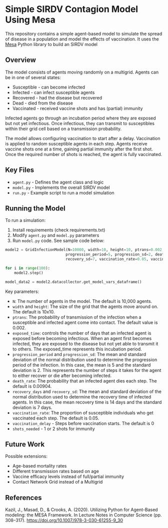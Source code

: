# Simple SIRDV Contagion Model Using Mesa

This repository contains a simple agent-based model to simulate the spread of disease in a population and model the effects of vaccination. It uses the [Mesa](https://github.com/projectmesa/mesa/) Python library to build an SIRDV model

## Overview

The model consists of agents moving randomly on a multigrid. Agents can be in one of several states:

- Susceptible - can become infected  
- Infected - can infect susceptible agents
- Recovered - had the disease but recovered
- Dead - died from the disease 
- Vaccinated - received vaccine shots and has (partial) immunity

Infected agents go through an incubation period where they are exposed but not yet infectious. Once infectious, they can transmit to susceptibles within their grid cell based on a transmission probability.

The model allows configuring vaccination to start after a delay. Vaccination is applied to random susceptible agents in each step. Agents receive vaccine shots one at a time, gaining partial immunity after the first shot. Once the required number of shots is reached, the agent is fully vaccinated.

## Key Files

- `agent.py` - Defines the agent class and logic
- `model.py` - Implements the overall SIRDV model
- `run.py` - Example script to run a model simulation

## Running the Model

To run a simulation:

1. Install requirements (check requirements.txt)
2. Modify `agent.py` and `model.py` parameters
3. Run `model.py` code. See sample code below:

```python
model2 = GridInfectionModel(N=10000, width=10, height=10, ptrans=0.002, 
                           progression_period=5, progression_sd=2, death_rate=0.00904, recovery_days=14,
                           recovery_sd=7, vaccination_rate=0.05, vaccination_delay=0, shots_needed=2)

for i in range(100):
    model2.step()

model_data2 = model2.datacollector.get_model_vars_dataframe()
```

Key parameters:

- `N`: The number of agents in the model. The default is 10,000 agents.
- `width` and `height`: The size of the grid that the agents move around on. The default is 10x10.
- `ptrans`: The probability of transmission of the infection when a susceptible and infected agent come into contact. The default value is 0.002.
- `exposed_time`: controls the number of days that an infected agent is exposed before becoming infectious. When an agent first becomes infected, they are exposed to the disease but not yet able to transmit it to others. The exposed_time represents this incubation period.
- `progression_period` and `progression_sd`: The mean and standard deviation of the normal distribution used to determine the progression period of the infection. In this case, the mean is 5 and the standard deviation is 2. This represents the number of steps it takes for the agent to either recover or die after becoming infected.
- `death_rate`: The probability that an infected agent dies each step. The default is 0.00904.
- `recovery_days` and `recovery_sd`: The mean and standard deviation of the normal distribution used to determine the recovery time of infected agents. In this case, the mean recovery time is 14 days and the standard deviation is 7 days.
- `vaccination_rate`: The proportion of susceptible individuals who get vaccinated each step. The default is 0.05.
- `vaccination_delay` - Steps before vaccination starts. The default is 0
- `shots_needed` - 1 or 2 shots for immunity

## Future Work

Possible extensions:

- Age-based mortality rates
- Different transmission rates based on age
- Vaccine efficacy levels instead of full/partial immunity
- Contact Network Grid instead of a Multigrid

## References

Kazil, J., Masad, D., & Crooks, A. (2020). Utilizing Python for Agent-Based modeling: the MESA Framework. In Lecture Notes in Computer Science (pp. 308–317). https://doi.org/10.1007/978-3-030-61255-9_30
